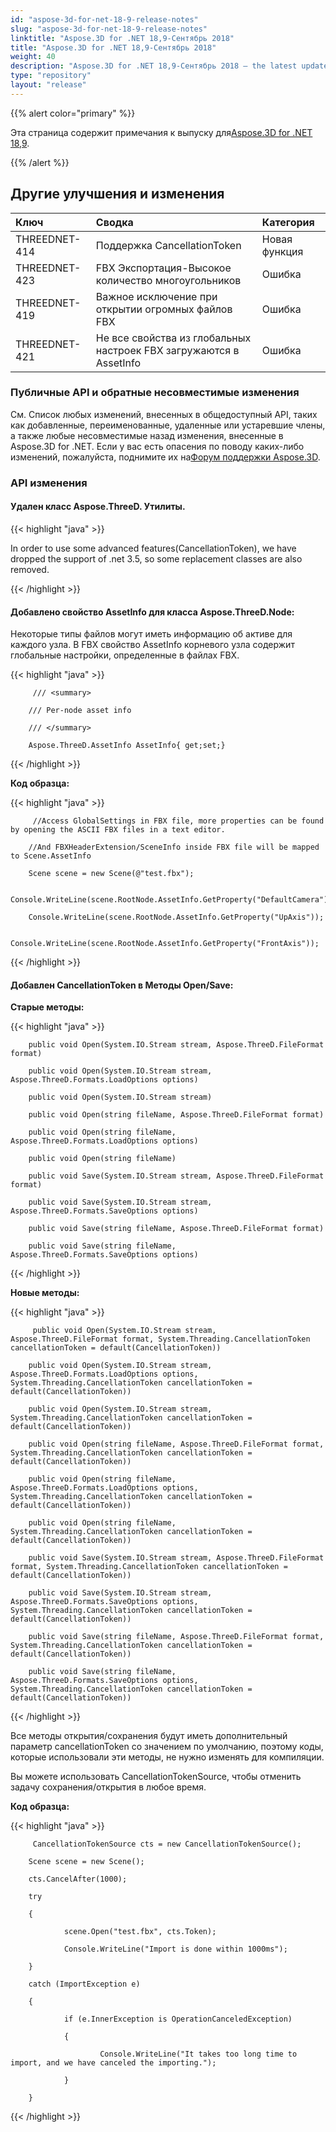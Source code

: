 ```yaml
---
id: "aspose-3d-for-net-18-9-release-notes"
slug: "aspose-3d-for-net-18-9-release-notes"
linktitle: "Aspose.3D for .NET 18,9-Сентябрь 2018"
title: "Aspose.3D for .NET 18,9-Сентябрь 2018"
weight: 40
description: "Aspose.3D for .NET 18,9-Сентябрь 2018 – the latest updates and fixes."
type: "repository"
layout: "release"
---
```

{{% alert color="primary" %}}

Эта страница содержит примечания к выпуску для[Aspose.3D for .NET 18,9](https://www.nuget.org/packages/Aspose.3D/18.9.0).

{{% /alert %}}
## **Другие улучшения и изменения**

|**Ключ**|**Сводка**|**Категория**|
|:- |:- |:- |
|THREEDNET-414|Поддержка CancellationToken|Новая функция|
|THREEDNET-423|FBX Экспортация-Высокое количество многоугольников|Ошибка|
|THREEDNET-419|Важное исключение при открытии огромных файлов FBX|Ошибка|
|THREEDNET-421|Не все свойства из глобальных настроек FBX загружаются в AssetInfo|Ошибка|
### **Публичные API и обратные несовместимые изменения**
См. Список любых изменений, внесенных в общедоступный API, таких как добавленные, переименованные, удаленные или устаревшие члены, а также любые несовместимые назад изменения, внесенные в Aspose.3D for .NET. Если у вас есть опасения по поводу каких-либо изменений, пожалуйста, поднимите их на[Форум поддержки Aspose.3D](https://forum.aspose.com/c/3d).
### **API изменения**
#### **Удален класс Aspose.ThreeD. Утилиты.**
{{< highlight "java" >}}

 In order to use some advanced features(CancellationToken), we have dropped the support of .net 3.5, so some replacement classes are also removed.

{{< /highlight >}}
#### **Добавлено свойство AssetInfo для класса Aspose.ThreeD.Node:**
Некоторые типы файлов могут иметь информацию об активе для каждого узла.
В FBX свойство AssetInfo корневого узла содержит глобальные настройки, определенные в файлах FBX.

{{< highlight "java" >}}

         /// <summary>

        /// Per-node asset info

        /// </summary>

        Aspose.ThreeD.AssetInfo AssetInfo{ get;set;}

{{< /highlight >}}

**Код образца:**

{{< highlight "java" >}}

         //Access GlobalSettings in FBX file, more properties can be found by opening the ASCII FBX files in a text editor.

        //And FBXHeaderExtension/SceneInfo inside FBX file will be mapped to Scene.AssetInfo

		Scene scene = new Scene(@"test.fbx");

        Console.WriteLine(scene.RootNode.AssetInfo.GetProperty("DefaultCamera"));

        Console.WriteLine(scene.RootNode.AssetInfo.GetProperty("UpAxis"));

        Console.WriteLine(scene.RootNode.AssetInfo.GetProperty("FrontAxis"));

{{< /highlight >}}
#### **Добавлен CancellationToken в Методы Open/Save:**
**Старые методы:**

{{< highlight "java" >}}

 		public void Open(System.IO.Stream stream, Aspose.ThreeD.FileFormat format)

        public void Open(System.IO.Stream stream, Aspose.ThreeD.Formats.LoadOptions options)

        public void Open(System.IO.Stream stream)

        public void Open(string fileName, Aspose.ThreeD.FileFormat format)

        public void Open(string fileName, Aspose.ThreeD.Formats.LoadOptions options)

        public void Open(string fileName)

        public void Save(System.IO.Stream stream, Aspose.ThreeD.FileFormat format)

        public void Save(System.IO.Stream stream, Aspose.ThreeD.Formats.SaveOptions options)

        public void Save(string fileName, Aspose.ThreeD.FileFormat format)

        public void Save(string fileName, Aspose.ThreeD.Formats.SaveOptions options)

{{< /highlight >}}

**Новые методы:**

{{< highlight "java" >}}

         public void Open(System.IO.Stream stream, Aspose.ThreeD.FileFormat format, System.Threading.CancellationToken cancellationToken = default(CancellationToken))

        public void Open(System.IO.Stream stream, Aspose.ThreeD.Formats.LoadOptions options, System.Threading.CancellationToken cancellationToken = default(CancellationToken))

        public void Open(System.IO.Stream stream, System.Threading.CancellationToken cancellationToken = default(CancellationToken))

        public void Open(string fileName, Aspose.ThreeD.FileFormat format, System.Threading.CancellationToken cancellationToken = default(CancellationToken))

        public void Open(string fileName, Aspose.ThreeD.Formats.LoadOptions options, System.Threading.CancellationToken cancellationToken = default(CancellationToken))

        public void Open(string fileName, System.Threading.CancellationToken cancellationToken = default(CancellationToken))

        public void Save(System.IO.Stream stream, Aspose.ThreeD.FileFormat format, System.Threading.CancellationToken cancellationToken = default(CancellationToken))

        public void Save(System.IO.Stream stream, Aspose.ThreeD.Formats.SaveOptions options, System.Threading.CancellationToken cancellationToken = default(CancellationToken))

        public void Save(string fileName, Aspose.ThreeD.FileFormat format, System.Threading.CancellationToken cancellationToken = default(CancellationToken))

        public void Save(string fileName, Aspose.ThreeD.Formats.SaveOptions options, System.Threading.CancellationToken cancellationToken = default(CancellationToken))

{{< /highlight >}}

Все методы открытия/сохранения будут иметь дополнительный параметр cancellationToken со значением по умолчанию, поэтому коды, которые использовали эти методы, не нужно изменять для компиляции.

Вы можете использовать CancellationTokenSource, чтобы отменить задачу сохранения/открытия в любое время.

**Код образца:**

{{< highlight "java" >}}

         CancellationTokenSource cts = new CancellationTokenSource();

        Scene scene = new Scene();

        cts.CancelAfter(1000);

        try

        {

                scene.Open("test.fbx", cts.Token);

                Console.WriteLine("Import is done within 1000ms");

        }

        catch (ImportException e)

        {

                if (e.InnerException is OperationCanceledException)

                {

                        Console.WriteLine("It takes too long time to import, and we have canceled the importing.");

                }

        }

{{< /highlight >}}
